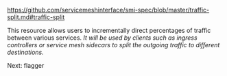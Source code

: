 https://github.com/servicemeshinterface/smi-spec/blob/master/traffic-split.md#traffic-split

This resource allows users to incrementally direct percentages of traffic between various services. *It will be used by clients such as ingress controllers or service mesh sidecars to split the outgoing traffic to different destinations.*

Next: flagger
